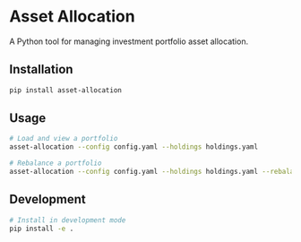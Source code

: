 # Asset Allocation

A Python tool for managing investment portfolio asset allocation.

## Installation

```bash
pip install asset-allocation
```

## Usage

```bash
# Load and view a portfolio
asset-allocation --config config.yaml --holdings holdings.yaml

# Rebalance a portfolio
asset-allocation --config config.yaml --holdings holdings.yaml --rebalance
```

## Development

```bash
# Install in development mode
pip install -e .
``` 